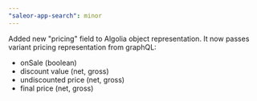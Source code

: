 ```yaml
---
"saleor-app-search": minor
---
```


Added new "pricing" field to Algolia object representation. It now passes variant pricing representation from graphQL:
- onSale (boolean)
- discount value (net, gross)
- undiscounted price (net, gross)
- final price (net, gross)